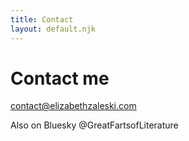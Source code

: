 ```yaml
---
title: Contact
layout: default.njk
---
```


# Contact me

 contact@elizabethzaleski.com

 Also on Bluesky @GreatFartsofLiterature
